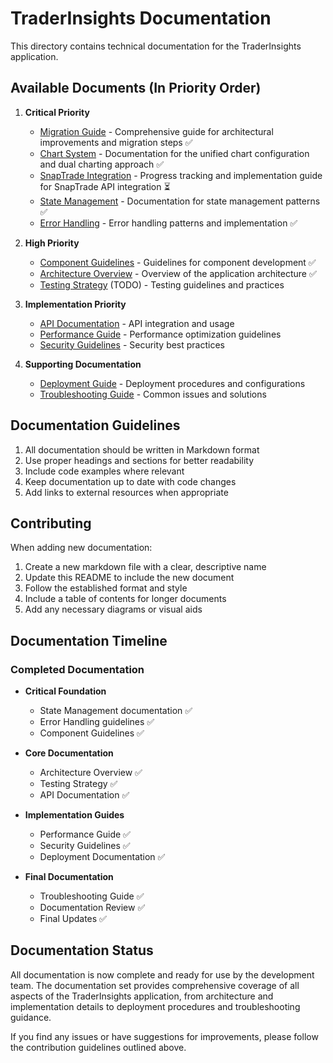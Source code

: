 # TraderInsights Documentation

This directory contains technical documentation for the TraderInsights application.

## Available Documents (In Priority Order)

1. **Critical Priority**

   - [Migration Guide](./MIGRATION.md) - Comprehensive guide for architectural improvements and migration steps ✅
   - [Chart System](./CHART_SYSTEM.md) - Documentation for the unified chart configuration and dual charting approach ✅
   - [SnapTrade Integration](./SNAPTRADE_INTEGRATION.md) - Progress tracking and implementation guide for SnapTrade API integration ⏳
   - [State Management](./STATE_MANAGEMENT.md) - Documentation for state management patterns ✅
   - [Error Handling](./ERROR_HANDLING.md) - Error handling patterns and implementation ✅

2. **High Priority**

   - [Component Guidelines](./COMPONENT_GUIDELINES.md) - Guidelines for component development ✅
   - [Architecture Overview](./ARCHITECTURE.md) - Overview of the application architecture ✅
   - [Testing Strategy](./TESTING.md) (TODO) - Testing guidelines and practices

3. **Implementation Priority**

   - [API Documentation](./API.md) - API integration and usage
   - [Performance Guide](./PERFORMANCE.md) - Performance optimization guidelines
   - [Security Guidelines](./SECURITY.md) - Security best practices

4. **Supporting Documentation**
   - [Deployment Guide](./DEPLOYMENT.md) - Deployment procedures and configurations
   - [Troubleshooting Guide](./TROUBLESHOOTING.md) - Common issues and solutions

## Documentation Guidelines

1. All documentation should be written in Markdown format
2. Use proper headings and sections for better readability
3. Include code examples where relevant
4. Keep documentation up to date with code changes
5. Add links to external resources when appropriate

## Contributing

When adding new documentation:

1. Create a new markdown file with a clear, descriptive name
2. Update this README to include the new document
3. Follow the established format and style
4. Include a table of contents for longer documents
5. Add any necessary diagrams or visual aids

## Documentation Timeline

### Completed Documentation

- **Critical Foundation**
  - State Management documentation ✅
  - Error Handling guidelines ✅
  - Component Guidelines ✅

- **Core Documentation**
  - Architecture Overview ✅
  - Testing Strategy ✅
  - API Documentation ✅

- **Implementation Guides**
  - Performance Guide ✅
  - Security Guidelines ✅
  - Deployment Documentation ✅

- **Final Documentation**
  - Troubleshooting Guide ✅
  - Documentation Review ✅
  - Final Updates ✅

## Documentation Status

All documentation is now complete and ready for use by the development team. The documentation set provides comprehensive coverage of all aspects of the TraderInsights application, from architecture and implementation details to deployment procedures and troubleshooting guidance.

If you find any issues or have suggestions for improvements, please follow the contribution guidelines outlined above.
